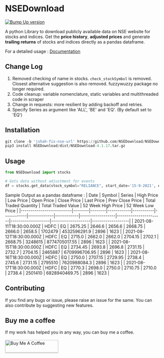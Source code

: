 # **NSEDownload** #

[![Bump Up version](https://github.com/NSEDownload/NSEDownload/actions/workflows/Bump.yaml/badge.svg)](https://github.com/NSEDownload/NSEDownload/actions/workflows/Bump.yaml)

A python Library to download publicly available data on NSE website for stocks and indices. Get the **price history**, **adjusted prices** and generate **trailing returns** of stocks and indices directly as a pandas dataframe.

For a detailed usage : <a href="https://nsedownload.github.io/NSEDownload/">Documentation</a>

## **Change Log** ##
1. Removed checking of name in stocks. `check_stockSymbol` is removed. Closest alternative suggestion is also removed. fuzzywuzzy package no longer required.
2. Code cleanup: variable nomenclature, static variables and multithreaded code in scraper
3. Change in requests: more resilient by adding backoff and retries.
4. Specify Series as argument like 'ALL', 'BE' and 'EQ'. (By default set to 'EQ')

## **Installation** ##

```python
git clone -b 'jshah-fix-nse-url' https://github.com/NSEDownload/NSEDownload
pip3 install NSEDownload/dist/NSEDownload-4.1.17.tar.gz
```


## **Usage** ##

```python
from NSEDownload import stocks

# Gets data without adjustment for events
df = stocks.get_data(stock_symbol="RELIANCE", start_date='15-9-2021', end_date='1-10-2021')
```

Sample Output as a pandas dataframe :
| Date                     | Symbol | Series | High Price | Low Price | Open Price | Close Price | Last Price | Prev Close Price | Total Traded Quantity | Total Traded Value | 52 Week High Price | 52 Week Low Price |
|--------------------------|--------|--------|------------|-----------|------------|-------------|------------|------------------|-----------------------|--------------------|--------------------|-------------------|
| 2021-08-11T18:30:00.000Z | HDFC   | EQ     | 2675.25    | 2646.6    | 2656.6     | 2668.75     | 2666.0     | 2658.5           | 1702479               | 4532596291.9       | 2896               | 1623              |
| 2021-08-12T18:30:00.000Z | HDFC   | EQ     | 2715.0     | 2662.0    | 2662.0     | 2704.15     | 2702.1     | 2668.75          | 3248615               | 8774705017.55      | 2896               | 1623              |
| 2021-08-15T18:30:00.000Z | HDFC   | EQ     | 2734.45    | 2693.8    | 2696.8     | 2731.15     | 2732.7     | 2704.15          | 2465887               | 6709996706.95      | 2896               | 1623              |
| 2021-08-16T18:30:00.000Z | HDFC   | EQ     | 2750.0     | 2707.15   | 2729.95    | 2738.4      | 2745.6     | 2731.15          | 2795510               | 7620988084.3       | 2896               | 1623              |
| 2021-08-17T18:30:00.000Z | HDFC   | EQ     | 2770.3     | 2698.0    | 2750.0     | 2710.75     | 2710.0     | 2738.4           | 2501410               | 6828940469.75      | 2896               | 1623              |

## **Contributing** ##
If you find any bugs or issue, please raise an issue for the same. You can also contribute by suggesting new features.

## **Buy me a coffee** ##
If my work has helped you in any way, you can buy me a coffee.  
<br>
<a href="https://www.buymeacoffee.com/jinit" target="_blank"><img src="https://www.buymeacoffee.com/assets/img/custom_images/orange_img.png" alt="Buy Me A Coffee" style="height: 41px !important;width: 174px !important;box-shadow: 0px 3px 2px 0px rgba(190, 190, 190, 0.5) !important;-webkit-box-shadow: 0px 3px 2px 0px rgba(190, 190, 190, 0.5) !important;" ></a>
